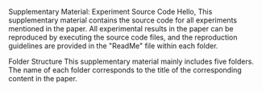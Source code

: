 Supplementary Material: Experiment Source Code
Hello,
This supplementary material contains the source code for all experiments mentioned in the paper. All experimental results in the paper can be reproduced by executing the source code files, and the reproduction guidelines are provided in the "ReadMe" file within each folder.

Folder Structure
This supplementary material mainly includes five folders. The name of each folder corresponds to the title of the corresponding content in the paper.

